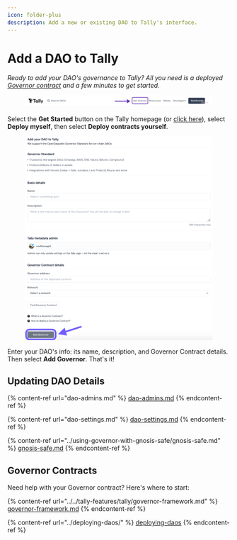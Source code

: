 ```yaml
---
icon: folder-plus
description: Add a new or existing DAO to Tally's interface.
---
```


# Add a DAO to Tally

_Ready to add your DAO's governance to Tally? All you need is a deployed_ [_Governor contract_](../../tally-features/tally/governor-framework.md) _and a few minutes to get started._

<figure><img src="../../.gitbook/assets/image (131).png" alt=""><figcaption></figcaption></figure>

Select the **Get Started** button on the Tally homepage (or [click here](https://www.tally.xyz/get-started)), select **Deploy myself**, then select **Deploy contracts yourself**.

<figure><img src="../../.gitbook/assets/Screenshot 2023-08-23 at 8.20.00 pm.png" alt=""><figcaption></figcaption></figure>

Enter your DAO's info: its name, description, and Governor Contract details. Then select **Add Governor**. That's it!

## Updating DAO Details

{% content-ref url="dao-admins.md" %}
[dao-admins.md](dao-admins.md)
{% endcontent-ref %}

{% content-ref url="dao-settings.md" %}
[dao-settings.md](dao-settings.md)
{% endcontent-ref %}

{% content-ref url="../using-governor-with-gnosis-safe/gnosis-safe.md" %}
[gnosis-safe.md](../using-governor-with-gnosis-safe/gnosis-safe.md)
{% endcontent-ref %}

## Governor Contracts

Need help with your Governor contract? Here's where to start:

{% content-ref url="../../tally-features/tally/governor-framework.md" %}
[governor-framework.md](../../tally-features/tally/governor-framework.md)
{% endcontent-ref %}

{% content-ref url="../deploying-daos/" %}
[deploying-daos](../deploying-daos/)
{% endcontent-ref %}
